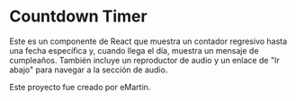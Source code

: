 # Countdown Timer

Este es un componente de React que muestra un contador regresivo hasta una fecha específica y, cuando llega el día, muestra un mensaje de cumpleaños. También incluye un reproductor de audio y un enlace de "Ir abajo" para navegar a la sección de audio.

Este proyecto fue creado por eMartin.
